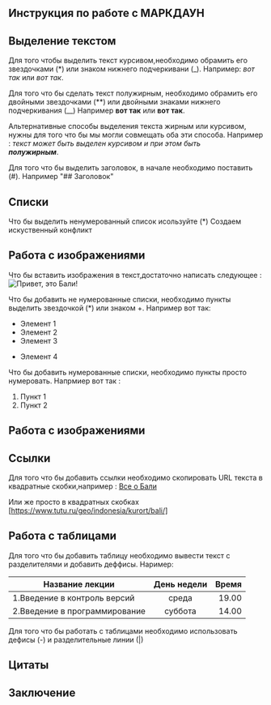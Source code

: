 ## Инструкция по работе с МАРКДАУН

## Выделение текстом
Для того чтобы выделить текст курсивом,необходимо обрамить его звездочками (*) или знаком нижнего подчеркивани (_). Например: *вот так* или _вот так_.

Для того что бы сделать текст полужирным, необходимо обрамить его двойными звездочками (**) или двойными знаками нижнего подчеркивания (__)
Например **вот так** или __вот так__.

Альтернативные способы выделения текста жирным или курсивом, нужны для того что бы мы могли совмещать оба эти способа. Например :
_текст может быть выделен курсивом и при этом быть   
**полужирным**_.

 
 Для того что бы выделить заголовок, в начале необходимо поставить (#). Например "## Заголовок" 




## Списки
Что бы выделить ненумерованный список исользуйте (*)
Создаем искуственный конфликт

## Работа с изображениями
Что бы вставить изображения в текст,достаточно написать следующее : 
![Привет, это Бали!](Bali.jpg)

Что бы добавить не нумерованные списки, необходимо пункты выделить звездочкой (*) или знаком +. Например вот так:
* Элемент 1
* Элемент 2
* Элемент 3
+ Элемент 4

Что бы добавить нумерованные списки, необходимо пункты просто нумеровать. Напрмиер вот так :

1. Пункт 1
2. Пункт 2
## Работа с изображениями 









## Сcылки
Для того что бы добавить ссылки необходимо скопировать URL текста в квадратные скобки,например : [Все о Бали](https://www.tutu.ru/geo/indonesia/kurort/bali/)
 
 Или же просто в квадратных скобках [https://www.tutu.ru/geo/indonesia/kurort/bali/]



## Работа с таблицами
Для того что бы добавить таблицу необходимо вывести текст с разделителями  и добавить деффисы.
Наример:

Название лекции|День недели|Время
-----|:-----:|-----:|
1.Введение в контроль версий| среда| 19.00
2.Введение в программирование | суббота| 14.00





Для того что бы работать с таблицами необходимо использовать дефисы (-) и разделительные линии (|)

## Цитаты


## Заключение 